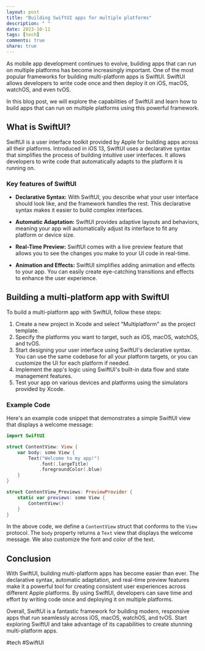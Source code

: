 ```yaml
---
layout: post
title: "Building SwiftUI apps for multiple platforms"
description: " "
date: 2023-10-11
tags: [tech]
comments: true
share: true
---
```


As mobile app development continues to evolve, building apps that can run on multiple platforms has become increasingly important. One of the most popular frameworks for building multi-platform apps is SwiftUI. SwiftUI allows developers to write code once and then deploy it on iOS, macOS, watchOS, and even tvOS.

In this blog post, we will explore the capabilities of SwiftUI and learn how to build apps that can run on multiple platforms using this powerful framework.

## What is SwiftUI?

SwiftUI is a user interface toolkit provided by Apple for building apps across all their platforms. Introduced in iOS 13, SwiftUI uses a declarative syntax that simplifies the process of building intuitive user interfaces. It allows developers to write code that automatically adapts to the platform it is running on.

### Key features of SwiftUI

- **Declarative Syntax:** With SwiftUI, you describe what your user interface should look like, and the framework handles the rest. This declarative syntax makes it easier to build complex interfaces.

- **Automatic Adaptation:** SwiftUI provides adaptive layouts and behaviors, meaning your app will automatically adjust its interface to fit any platform or device size.

- **Real-Time Preview:** SwiftUI comes with a live preview feature that allows you to see the changes you make to your UI code in real-time.

- **Animation and Effects:** SwiftUI simplifies adding animation and effects to your app. You can easily create eye-catching transitions and effects to enhance the user experience.

## Building a multi-platform app with SwiftUI

To build a multi-platform app with SwiftUI, follow these steps:

1. Create a new project in Xcode and select "Multiplatform" as the project template.
2. Specify the platforms you want to target, such as iOS, macOS, watchOS, and tvOS.
3. Start designing your user interface using SwiftUI's declarative syntax. You can use the same codebase for all your platform targets, or you can customize the UI for each platform if needed.
4. Implement the app's logic using SwiftUI's built-in data flow and state management features.
5. Test your app on various devices and platforms using the simulators provided by Xcode.

### Example Code

Here's an example code snippet that demonstrates a simple SwiftUI view that displays a welcome message:

```swift
import SwiftUI

struct ContentView: View {
    var body: some View {
        Text("Welcome to my app!")
            .font(.largeTitle)
            .foregroundColor(.blue)
    }
}

struct ContentView_Previews: PreviewProvider {
    static var previews: some View {
        ContentView()
    }
}
```

In the above code, we define a `ContentView` struct that conforms to the `View` protocol. The `body` property returns a `Text` view that displays the welcome message. We also customize the font and color of the text.

## Conclusion

With SwiftUI, building multi-platform apps has become easier than ever. The declarative syntax, automatic adaptation, and real-time preview features make it a powerful tool for creating consistent user experiences across different Apple platforms. By using SwiftUI, developers can save time and effort by writing code once and deploying it on multiple platforms.

Overall, SwiftUI is a fantastic framework for building modern, responsive apps that run seamlessly across iOS, macOS, watchOS, and tvOS. Start exploring SwiftUI and take advantage of its capabilities to create stunning multi-platform apps.

#tech #SwiftUI